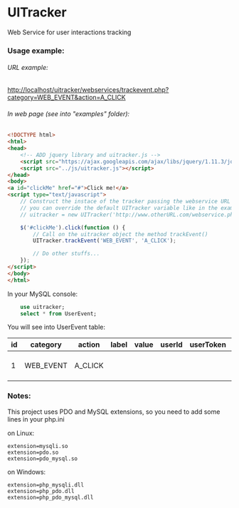 # UITracker
Web Service for user interactions tracking

### Usage example:

###### URL example:
[http://localhost/uitracker/webservices/trackevent.php?category=WEB_EVENT&action=A_CLICK](http://localhost/uitracker/webservices/trackevent.php?category=HOMEPAGE&action=BANNER_CLICK)

###### In web page (see into "examples" folder):
```html
<!DOCTYPE html>
<html>
<head>
    <!-- ADD jquery library and uitracker.js -->
    <script src="https://ajax.googleapis.com/ajax/libs/jquery/1.11.3/jquery.min.js"></script>
    <script src="../js/uitracker.js"></script>
</head>
<body>
<a id="clickMe" href="#">Click me!</a>
<script type="text/javascript">
    // Construct the instace of the tracker passing the webservice URL
    // you can override the default UITracker variable like in the example below:
    // uitracker = new UITracker('http://www.otherURL.com/webservice.php', 'GET');

    $('#clickMe').click(function () {
        // Call on the uitracker object the method trackEvent()
        UITracker.trackEvent('WEB_EVENT', 'A_CLICK');

        // Do other stuffs...
    });
</script>
</body>
</html>
```


In your MySQL console:
```sql
    use uitracker;
    select * from UserEvent;
```

You will see into UserEvent table:

| id | category  | action  | label | value | userId | userToken | ipAddress | dateTime            |
|----|-----------|---------|-------|-------|--------|-----------|-----------|---------------------|
| 1  | WEB_EVENT | A_CLICK |       |       |        |           | 127.0.0.1 | 2015-08-09 13:22:50 |



### Notes:
This project uses PDO and MySQL extensions, so you need to add some lines in your php.ini

on Linux:
```
extension=mysqli.so
extension=pdo.so
extension=pdo_mysql.so
```

on Windows:
```
extension=php_mysqli.dll
extension=php_pdo.dll
extension=php_pdo_mysql.dll
```
